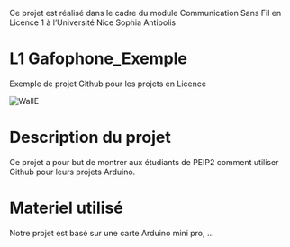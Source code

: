Ce projet est réalisé dans le cadre du module Communication Sans Fil en Licence 1 à l’Université Nice Sophia Antipolis

# L1 Gafophone_Exemple
Exemple de projet Github pour les projets en Licence 

![WallE](http://www.sofiahub.unice.fr/wp-content/uploads/2016/06/CIMG0046-1024x768.jpg)



# Description du projet

Ce projet a pour but de montrer aux étudiants de PEIP2 comment utiliser Github pour leurs projets Arduino.


# Materiel utilisé

Notre projet est basé sur une carte Arduino mini pro, ...

